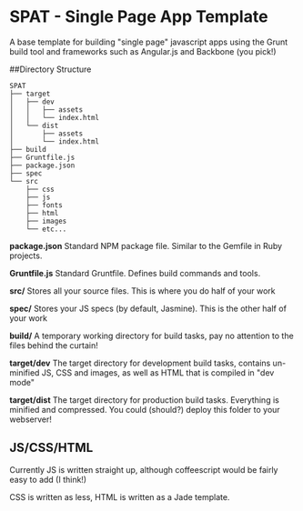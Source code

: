 SPAT - Single Page App Template
===============================
A base template for building "single page" javascript apps using the Grunt build
tool and frameworks such as Angular.js and Backbone (you pick!)

##Directory Structure

    SPAT
    ├── target
    │   ├── dev
    │   │   ├── assets
    │   │   └── index.html
    │   └── dist
    │       ├── assets
    │       └── index.html
    ├── build
    ├── Gruntfile.js
    ├── package.json
    ├── spec
    └── src
        ├── css
        ├── js
        ├── fonts
        ├── html
        ├── images
        └── etc...

**package.json** Standard NPM package file. Similar to the Gemfile in Ruby projects.

**Gruntfile.js** Standard Gruntfile. Defines build commands and tools.

**src/** Stores all your source files. This is where you do half of your work

**spec/** Stores your JS specs (by default, Jasmine). This is the other half of your work

**build/** A temporary working directory for build tasks, pay no attention to the files behind the curtain!

**target/dev** The target directory for development build tasks, contains un-minified JS, CSS and images, as well as HTML that is compiled in "dev mode"

**target/dist** The target directory for production build tasks. Everything is minified and compressed. You could (should?) deploy this folder to your webserver!

## JS/CSS/HTML
Currently JS is written straight up, although coffeescript would be fairly easy to add (I think!)

CSS is written as less, HTML is written as a Jade template.